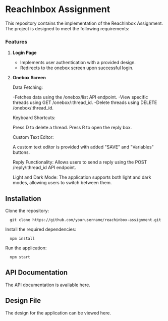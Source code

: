 # ReachInbox Assignment

This repository contains the implementation of the ReachInbox Assignment. The project is designed to meet the following requirements:

### Features

1. **Login Page**
   - Implements user authentication with a provided design.
   - Redirects to the onebox screen upon successful login.

3. **Onebox Screen**

   Data Fetching:
   
      -Fetches data using the /onebox/list API endpoint.
      -View specific threads using GET /onebox/:thread_id.
      -Delete threads using DELETE /onebox/:thread_id.
   
   Keyboard Shortcuts:

      Press D to delete a thread.
      Press R to open the reply box.

   Custom Text Editor:

      A custom text editor is provided with added "SAVE" and "Variables" buttons.

   Reply Functionality:
      Allows users to send a reply using the POST /reply/:thread_id API endpoint.


   Light and Dark Mode:
      The application supports both light and dark modes, allowing users to switch between them.

## Installation

Clone the repository:

      git clone https://github.com/yourusername/reachinbox-assignment.git

Install the required dependencies:

      npm install

Run the application:

      npm start


## API Documentation
The API documentation is available here.

## Design File
The design for the application can be viewed here.
